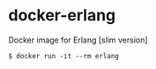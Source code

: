 docker-erlang
==============
Docker image for Erlang [slim version]

```
$ docker run -it --rm erlang
```
